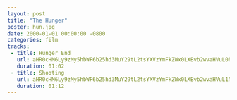 ```yaml
---
layout: post
title: "The Hunger"
poster: hun.jpg
date: 2000-01-01 00:00:00 -0800
categories: film
tracks:
 - title: Hunger End
   url: aHR0cHM6Ly9zMy5hbWF6b25hd3MuY29tL2tsYXVzYmFkZWx0LXBvb2wvaHVuL0h1bmdlciBFbmQubXAz
   duration: 01:02
 - title: Shooting 
   url: aHR0cHM6Ly9zMy5hbWF6b25hd3MuY29tL2tsYXVzYmFkZWx0LXBvb2wvaHVuL1Nob290aW5nLm1wMw==
   duration: 01:12
---
```


